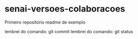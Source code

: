 # senai-versoes-colaboracoes
Primeiro repositório
readme de exemplo



lembrei do comando: git commit
lembrei do comando: git status

